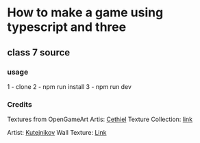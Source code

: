 # How to make a game using typescript and three

## class 7 source

### usage

1 - clone
2 - npm run install
3 - npm run dev

### Credits

Textures from OpenGameArt
Artis: [Cethiel](https://opengameart.org/users/cethiel)
Texture Collection: [link](https://opengameart.org/content/textures-collection)

Artist: [Kutejnikov](https://opengameart.org/users/kutejnikov)
Wall Texture: [Link](https://opengameart.org/content/wall-texture-1)